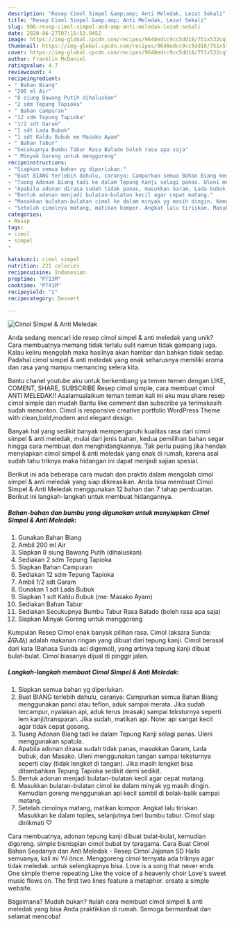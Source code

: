 ```yaml
---
description: "Resep Cimol Simpel &amp;amp; Anti Meledak, Lezat Sekali"
title: "Resep Cimol Simpel &amp;amp; Anti Meledak, Lezat Sekali"
slug: 986-resep-cimol-simpel-and-amp-anti-meledak-lezat-sekali
date: 2020-06-27T07:15:53.945Z
image: https://img-global.cpcdn.com/recipes/9648edcc9cc5dd18/751x532cq70/cimol-simpel-anti-meledak-foto-resep-utama.jpg
thumbnail: https://img-global.cpcdn.com/recipes/9648edcc9cc5dd18/751x532cq70/cimol-simpel-anti-meledak-foto-resep-utama.jpg
cover: https://img-global.cpcdn.com/recipes/9648edcc9cc5dd18/751x532cq70/cimol-simpel-anti-meledak-foto-resep-utama.jpg
author: Franklin McDaniel
ratingvalue: 4.7
reviewcount: 4
recipeingredient:
- " Bahan Biang"
- "200 ml Air"
- "8 siung Bawang Putih dihaluskan"
- "2 sdm Tepung Tapioka"
- " Bahan Campuran"
- "12 sdm Tepung Tapioka"
- "1/2 sdt Garam"
- "1 sdt Lada Bubuk"
- "1 sdt Kaldu Bubuk me Masako Ayam"
- " Bahan Tabur"
- "Secukupnya Bumbu Tabur Rasa Balado boleh rasa apa saja"
- " Minyak Goreng untuk menggoreng"
recipeinstructions:
- "Siapkan semua bahan yg diperlukan."
- "Buat BIANG terlebih dahulu, caranya: Campurkan semua Bahan Biang menggunakan panci atau teflon, aduk sampai merata. Jika sudah tercampur, nyalakan api, aduk terus (masak) sampai teksturnya seperti lem kanji/transparan. Jika sudah, matikan api. Note: api sangat kecil agar tidak cepat gosong."
- "Tuang Adonan Biang tadi ke dalam Tepung Kanji selagi panas. Uleni menggunakan spatula."
- "Apabila adonan dirasa sudah tidak panas, masukkan Garam, Lada bubuk, dan Masako. Uleni menggunakan tangan sampai teksturnya seperti clay (tidak lengket di tangan). Jika masih lengket bisa ditambahkan Tepung Tapioka sedikit demi sedikit."
- "Bentuk adonan menjadi bulatan-bulatan kecil agar cepat matang."
- "Masukkan bulatan-bulatan cimol ke dalam minyak yg masih dingin. Kemudian goreng menggunakan api kecil sambil di bolak-balik sampai matang."
- "Setelah cimolnya matang, matikan kompor. Angkat lalu tiriskan. Masukkan ke dalam toples, selanjutnya beri bumbu tabur. Cimol siap dinikmati ♡"
categories:
- Resep
tags:
- cimol
- simpel
- 

katakunci: cimol simpel  
nutrition: 221 calories
recipecuisine: Indonesian
preptime: "PT13M"
cooktime: "PT41M"
recipeyield: "2"
recipecategory: Dessert

---
```



![Cimol Simpel &amp; Anti Meledak](https://img-global.cpcdn.com/recipes/9648edcc9cc5dd18/751x532cq70/cimol-simpel-anti-meledak-foto-resep-utama.jpg)

Anda sedang mencari ide resep cimol simpel &amp; anti meledak yang unik? Cara membuatnya memang tidak terlalu sulit namun tidak gampang juga. Kalau keliru mengolah maka hasilnya akan hambar dan bahkan tidak sedap. Padahal cimol simpel &amp; anti meledak yang enak seharusnya memiliki aroma dan rasa yang mampu memancing selera kita.

Bantu chanel youtube aku untuk berkembang ya temen temen dengan LIKE, COMENT, SHARE, SUBSCRIBE Resep cimol simple, cara membuat cimol ANTI MELEDAK!! Asalamualaikum teman teman kali ini aku mau share resep cimol simple dan mudah Bantu like comment dan subscribe ya terimakasih sudah menonton. Cimol is responsive creative portfolio WordPress Theme with clean,bold,modern and elegant design.

Banyak hal yang sedikit banyak mempengaruhi kualitas rasa dari cimol simpel &amp; anti meledak, mulai dari jenis bahan, kedua pemilihan bahan segar hingga cara membuat dan menghidangkannya. Tak perlu pusing jika hendak menyiapkan cimol simpel &amp; anti meledak yang enak di rumah, karena asal sudah tahu triknya maka hidangan ini dapat menjadi sajian spesial.


Berikut ini ada beberapa cara mudah dan praktis dalam mengolah cimol simpel &amp; anti meledak yang siap dikreasikan. Anda bisa membuat Cimol Simpel &amp; Anti Meledak menggunakan 12 bahan dan 7 tahap pembuatan. Berikut ini langkah-langkah untuk membuat hidangannya.

<!--inarticleads1-->

##### Bahan-bahan dan bumbu yang digunakan untuk menyiapkan Cimol Simpel &amp; Anti Meledak:

1. Gunakan  Bahan Biang
1. Ambil 200 ml Air
1. Siapkan 8 siung Bawang Putih (dihaluskan)
1. Sediakan 2 sdm Tepung Tapioka
1. Siapkan  Bahan Campuran
1. Sediakan 12 sdm Tepung Tapioka
1. Ambil 1/2 sdt Garam
1. Gunakan 1 sdt Lada Bubuk
1. Siapkan 1 sdt Kaldu Bubuk (me: Masako Ayam)
1. Sediakan  Bahan Tabur
1. Sediakan Secukupnya Bumbu Tabur Rasa Balado (boleh rasa apa saja)
1. Siapkan  Minyak Goreng untuk menggoreng


Kumpulan Resep Cimol enak banyak pilihan rasa. Cimol (aksara Sunda: ᮎᮤᮙᮧᮜ᮪) adalah makanan ringan yang dibuat dari tepung kanji. Cimol berasal dari kata (Bahasa Sunda aci digemol), yang artinya tepung kanji dibuat bulat-bulat. Cimol biasanya dijual di pinggir jalan. 

<!--inarticleads2-->

##### Langkah-langkah membuat Cimol Simpel &amp; Anti Meledak:

1. Siapkan semua bahan yg diperlukan.
1. Buat BIANG terlebih dahulu, caranya: Campurkan semua Bahan Biang menggunakan panci atau teflon, aduk sampai merata. Jika sudah tercampur, nyalakan api, aduk terus (masak) sampai teksturnya seperti lem kanji/transparan. Jika sudah, matikan api. Note: api sangat kecil agar tidak cepat gosong.
1. Tuang Adonan Biang tadi ke dalam Tepung Kanji selagi panas. Uleni menggunakan spatula.
1. Apabila adonan dirasa sudah tidak panas, masukkan Garam, Lada bubuk, dan Masako. Uleni menggunakan tangan sampai teksturnya seperti clay (tidak lengket di tangan). Jika masih lengket bisa ditambahkan Tepung Tapioka sedikit demi sedikit.
1. Bentuk adonan menjadi bulatan-bulatan kecil agar cepat matang.
1. Masukkan bulatan-bulatan cimol ke dalam minyak yg masih dingin. Kemudian goreng menggunakan api kecil sambil di bolak-balik sampai matang.
1. Setelah cimolnya matang, matikan kompor. Angkat lalu tiriskan. Masukkan ke dalam toples, selanjutnya beri bumbu tabur. Cimol siap dinikmati ♡


Cara membuatnya, adonan tepung kanji dibuat bulat-bulat, kemudian digoreng. simple bisnisplan cimol bubat by tpragama. Cara Buat Cimol Bahan Seadanya dan Anti Meledak - Resep Cimol Jajanan SD Hallo semuanya, kali ini Yıl önce. Menggoreng cimol ternyata ada triknya agar tidak meledak. untuk selengkapnya bisa. Love is a song that never ends One simple theme repeating Like the voice of a heavenly choir Love&#39;s sweet music flows on. The first two lines feature a metaphor. create a simple website. 

Bagaimana? Mudah bukan? Itulah cara membuat cimol simpel &amp; anti meledak yang bisa Anda praktikkan di rumah. Semoga bermanfaat dan selamat mencoba!
